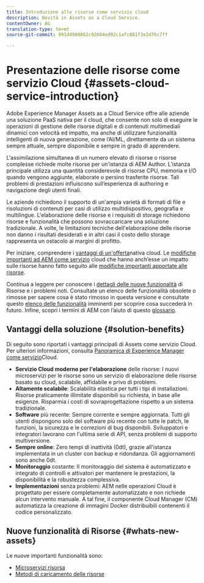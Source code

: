 ```yaml
---
title: Introduzione alle risorse come servizio cloud
description: Novità in Assets as a Cloud Service.
contentOwner: AG
translation-type: tm+mt
source-git-commit: 991d4900862c92684ed92c1afc081f3e2d76c7ff

---
```



# Presentazione delle risorse come servizio Cloud {#assets-cloud-service-introduction}

<!-- Need review information from gklebus -->

Adobe Experience Manager Assets as a Cloud Service offre alle aziende una soluzione PaaS nativa per il cloud, che consente non solo di eseguire le operazioni di gestione delle risorse digitali e di contenuti multimediali dinamici con velocità ed impatto, ma anche di utilizzare funzionalità intelligenti di nuova generazione, come l’AI/ML, direttamente da un sistema sempre attuale, sempre disponibile e sempre in grado di apprendere.

L&#39;assimilazione simultanea di un numero elevato di risorse o risorse complesse richiede molte risorse per un&#39;istanza di AEM Author. L’istanza principale utilizza una quantità considerevole di risorse CPU, memoria e I/O quando vengono aggiunte, elaborate o persino trasferite risorse. Tali problemi di prestazioni influiscono sull’esperienza di authoring e navigazione degli utenti finali.

Le aziende richiedono il supporto di un&#39;ampia varietà di formati di file e risoluzioni di contenuti per casi di utilizzo multidispositivo, geografia e multilingue. L&#39;elaborazione delle risorse e i requisiti di storage richiedono risorse e funzionalità che possono sovraccaricare una soluzione tradizionale. A volte, le limitazioni tecniche dell&#39;elaborazione delle risorse non danno i risultati desiderati e in altri casi il costo dello storage rappresenta un ostacolo ai margini di profitto.

Per iniziare, comprendere i [vantaggi di un&#39;offerta](#solution-benefits)nativa cloud. Le [modifiche importanti ad AEM come servizio](/help/release-notes/aem-cloud-changes.md) cloud che hanno anch’esse un impatto sulle risorse hanno fatto seguito alle [modifiche importanti apportate alle risorse](/help/assets/assets-cloud-changes.md).

Continua a leggere per conoscere i [dettagli delle nuove funzionalità](#whats-new-assets) di Risorse e i problemi [](/help/release-notes/known-issues.md)noti. Consultate un elenco delle funzionalità [](/help/release-notes/deprecated-removed-features.md) obsolete o rimosse per sapere cosa è stato rimosso in questa versione e consultate questo [elenco delle funzionalità](/help/release-notes/known-issues.md#upcoming-assets-capabilities) imminenti per scoprire cosa succederà in futuro. Infine, scopri i termini di AEM con l’aiuto di questo [glossario](/help/overview/terminology.md).

## Vantaggi della soluzione {#solution-benefits}

Di seguito sono riportati i vantaggi principali di Assets come servizio Cloud. Per ulteriori informazioni, consulta [Panoramica di Experience Manager come servizio](/help/overview/introduction.md)Cloud.

* **Servizio Cloud moderno per l&#39;elaborazione** delle risorse: I nuovi microservizi per le risorse sono un servizio di elaborazione delle risorse basato su cloud, scalabile, affidabile e privo di problemi.
* **Altamente scalabile**: Scalabilità elastica per tutti i tipi di installazioni. Risorse praticamente illimitate disponibili su richiesta, in base alle esigenze. Risparmia i costi di sovraprogettazione rispetto a un sistema tradizionale.
* **Software** più recente: Sempre corrente e sempre aggiornata. Tutti gli utenti dispongono solo del software più recente con tutte le patch, le funzioni, la sicurezza e le correzioni di bug disponibili. Sviluppatori e integratori lavorano con l&#39;ultima serie di API, senza problemi di supporto multiversione.
* **Sempre online**: Zero tempi di inattività (0dt), grazie all&#39;istanza implementata in un cluster con backup e ridondanza. Gli aggiornamenti sono anche 0dt.
* **Monitoraggio** costante: Il monitoraggio del sistema è automatizzato e integrato di controlli e attivatori per mantenere le prestazioni, la disponibilità e la robustezza complessiva.
* **Implementazioni** senza problemi: AEM nelle operazioni Cloud è progettato per essere completamente automatizzato e non richiede alcun intervento manuale. A tal fine, il componente Cloud Manager (CM) automatizza la creazione di immagini Docker distribuibili contenenti il codice personalizzato.

## Nuove funzionalità di Risorse {#whats-new-assets}

Le nuove importanti funzionalità sono:

* [Microservizi risorsa](/help/assets/asset-microservices-overview.md)
* [Metodi di caricamento delle risorse](/help/assets/add-assets.md)

